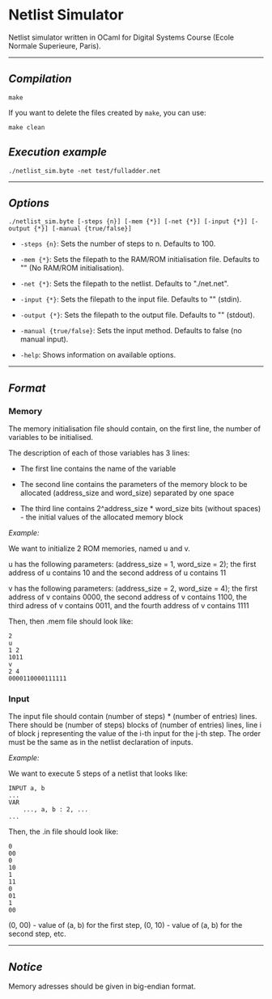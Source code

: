 # **Netlist Simulator** #

Netlist simulator written in OCaml for Digital Systems Course (Ecole Normale Superieure, Paris). 

---
## *Compilation* ##

`make`

If you want to delete the files created by `make`, you can use:

`make clean`

## *Execution example* ##

`./netlist_sim.byte -net test/fulladder.net`

---
## *Options* ##

`./netlist_sim.byte [-steps {n}] [-mem {*}] [-net {*}] [-input {*}] [-output {*}] [-manual {true/false}]`

- `-steps {n}`: Sets the number of steps to n. Defaults to 100.

- `-mem {*}`: Sets the filepath to the RAM/ROM initialisation file. Defaults to "" (No RAM/ROM initialisation).

- `-net {*}`: Sets the filepath to the netlist. Defaults to "./net.net".

- `-input {*}`: Sets the filepath to the input file. Defaults to "" (stdin).

- `-output {*}`: Sets the filepath to the output file. Defaults to "" (stdout).

- `-manual {true/false}`: Sets the input method. Defaults to false (no manual input).

- `-help`: Shows information on available options.

---
## *Format* ##

### Memory ###

The memory initialisation file should contain, on the first line, the number of variables to be initialised. 

The description of each of those variables has 3 lines:

- The first line contains the name of the variable

- The second line contains the parameters of the memory block to be allocated (address_size and word_size) separated by one space

- The third line contains 2^address_size * word_size bits (without spaces) - the initial values of the allocated memory block

*Example:*

We want to initialize 2 ROM memories, named u and v. 

u has the following parameters: (address_size = 1, word_size = 2); the first address of u contains 10 and the second address of u contains 11

v has the following parameters: (address_size = 2, word_size = 4); the first address of v contains 0000, the second address of v contains 1100, the third adress of v contains 0011, and the fourth address of v contains 1111

Then, then .mem file should look like:

```
2
u
1 2
1011
v
2 4
0000110000111111
```

### Input ###

The input file should contain (number of steps) * (number of entries) lines. There should be (number of steps) blocks of (number of entries) lines, line i of block j representing the value of the i-th input for the j-th step. The order must be the same as in the netlist declaration of inputs.

*Example:*

We want to execute 5 steps of a netlist that looks like:

```
INPUT a, b
...
VAR
    ..., a, b : 2, ...
...
```

Then, the .in file should look like:

```
0
00
0
10
1
11
0
01
1
00
```
(0, 00) - value of (a, b) for the first step, (0, 10) - value of (a, b) for the second step, etc.

---
## *Notice* ##

Memory adresses should be given in big-endian format.
